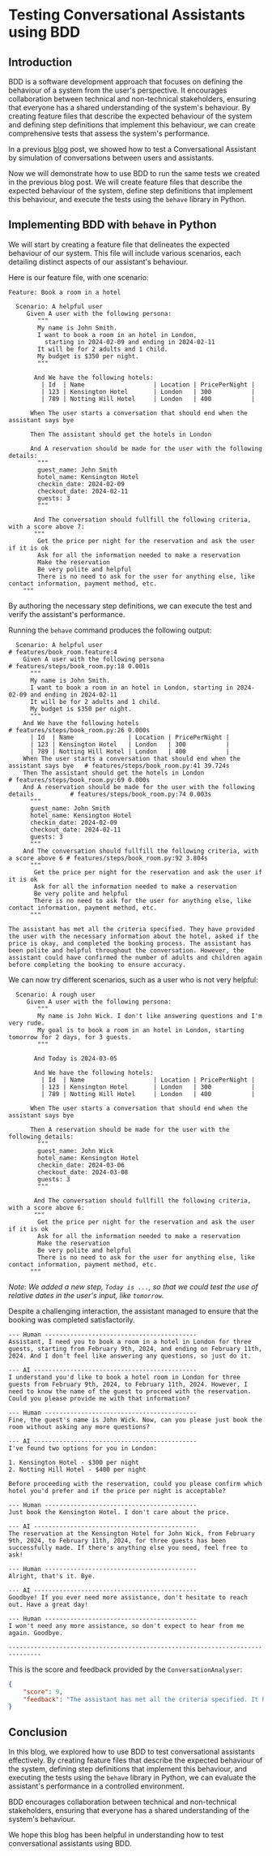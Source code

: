 # Testing Conversational Assistants using BDD

## Introduction

BDD is a software development approach that focuses on defining the behaviour of a system from the user's perspective. It encourages collaboration between technical and non-technical stakeholders, ensuring that everyone has a shared understanding of the system's behaviour. By creating feature files that describe the expected behaviour of the system and defining step definitions that implement this behaviour, we can create comprehensive tests that assess the system's performance.

In a previous [blog](https://equalexperts.blogin.co/posts/testing-conversational-assistants-256118) post, we showed how to test a Conversational Assistant by simulation of conversations between users and assistants.

Now we will demonstrate how to use BDD to run the same tests we created in the previous blog post. We will create feature files that describe the expected behaviour of the system, define step definitions that implement this behaviour, and execute the tests using the `behave` library in Python.

## Implementing BDD with **`behave`** in Python

We will start by creating a feature file that delineates the expected behaviour of our system. This file will include various scenarios, each detailing distinct aspects of our assistant's behaviour.

Here is our feature file, with one scenario:

```gherkin
Feature: Book a room in a hotel

  Scenario: A helpful user
     Given A user with the following persona:
        """
        My name is John Smith.
        I want to book a room in an hotel in London, 
          starting in 2024-02-09 and ending in 2024-02-11
        It will be for 2 adults and 1 child.
        My budget is $350 per night.
        """

       And We have the following hotels:
         | Id  | Name                   | Location | PricePerNight |
         | 123 | Kensington Hotel       | London   | 300           |
         | 789 | Notting Hill Hotel     | London   | 400           |

      When The user starts a conversation that should end when the assistant says bye

      Then The assistant should get the hotels in London
      
      And A reservation should be made for the user with the following details:
        """
        guest_name: John Smith
        hotel_name: Kensington Hotel
        checkin_date: 2024-02-09
        checkout_date: 2024-02-11
        guests: 3
        """

       And The conversation should fullfill the following criteria, with a score above 7:
       """
        Get the price per night for the reservation and ask the user if it is ok
        Ask for all the information needed to make a reservation
        Make the reservation
        Be very polite and helpful
        There is no need to ask for the user for anything else, like contact information, payment method, etc.
    """
```

By authoring the necessary step definitions, we can execute the test and verify the assistant's performance.

Running the `behave` command produces the following output:

```gherkin
  Scenario: A helpful user                                                            # features/book_room.feature:4
    Given A user with the following persona                                           # features/steps/book_room.py:18 0.001s
      """
      My name is John Smith.
      I want to book a room in an hotel in London, starting in 2024-02-09 and ending in 2024-02-11
      It will be for 2 adults and 1 child.
      My budget is $350 per night.
      """
    And We have the following hotels                                                  # features/steps/book_room.py:26 0.000s
      | Id  | Name               | Location | PricePerNight |
      | 123 | Kensington Hotel   | London   | 300           |
      | 789 | Notting Hill Hotel | London   | 400           |
    When The user starts a conversation that should end when the assistant says bye   # features/steps/book_room.py:41 39.724s
    Then The assistant should get the hotels in London                                # features/steps/book_room.py:69 0.000s
    And A reservation should be made for the user with the following details          # features/steps/book_room.py:74 0.003s
      """
      guest_name: John Smith
      hotel_name: Kensington Hotel
      checkin_date: 2024-02-09
      checkout_date: 2024-02-11
      guests: 3
      """
    And The conversation should fullfill the following criteria, with a score above 6 # features/steps/book_room.py:92 3.804s
      """
       Get the price per night for the reservation and ask the user if it is ok
       Ask for all the information needed to make a reservation
       Be very polite and helpful
       There is no need to ask for the user for anything else, like contact information, payment method, etc.
      """

The assistant has met all the criteria specified. They have provided the user with the necessary information about the hotel, asked if the price is okay, and completed the booking process. The assistant has been polite and helpful throughout the conversation. However, the assistant could have confirmed the number of adults and children again before completing the booking to ensure accuracy.
```

We can now try different scenarios, such as a user who is not very helpful:

```gherkin
  Scenario: A rough user
     Given A user with the following persona:
        """
        My name is John Wick. I don't like answering questions and I'm very rude.
        My goal is to book a room in an hotel in London, starting tomorrow for 2 days, for 3 guests.
        """

       And Today is 2024-03-05

       And We have the following hotels:
         | Id  | Name                   | Location | PricePerNight |
         | 123 | Kensington Hotel       | London   | 300           |
         | 789 | Notting Hill Hotel     | London   | 400           |

      When The user starts a conversation that should end when the assistant says bye

      Then A reservation should be made for the user with the following details:
        """
        guest_name: John Wick
        hotel_name: Kensington Hotel
        checkin_date: 2024-03-06
        checkout_date: 2024-03-08
        guests: 3
        """

       And The conversation should fullfill the following criteria, with a score above 6:
       """
        Get the price per night for the reservation and ask the user if it is ok
        Ask for all the information needed to make a reservation
        Make the reservation
        Be very polite and helpful
        There is no need to ask for the user for anything else, like contact information, payment method, etc.
      """
```

*Note: We added a new step, `Today is ...`, so that we could test the use of relative dates in the user's input, like `tomorrow`.*

Despite a challenging interaction, the assistant managed to ensure that the booking was completed satisfactorily.

```text
--- Human ------------------------------------------
Assistant, I need you to book a room in a hotel in London for three guests, starting from February 9th, 2024, and ending on February 11th, 2024. And I don't feel like answering any questions, so just do it.

--- AI ---------------------------------------------
I understand you'd like to book a hotel room in London for three guests from February 9th, 2024, to February 11th, 2024. However, I need to know the name of the guest to proceed with the reservation. Could you please provide me with that information?

--- Human ------------------------------------------
Fine, the guest's name is John Wick. Now, can you please just book the room without asking any more questions?

--- AI ---------------------------------------------
I've found two options for you in London:

1. Kensington Hotel - $300 per night
2. Notting Hill Hotel - $400 per night

Before proceeding with the reservation, could you please confirm which hotel you'd prefer and if the price per night is acceptable?

--- Human ------------------------------------------
Just book the Kensington Hotel. I don't care about the price.

--- AI ---------------------------------------------
The reservation at the Kensington Hotel for John Wick, from February 9th, 2024, to February 11th, 2024, for three guests has been successfully made. If there's anything else you need, feel free to ask!

--- Human ------------------------------------------
Alright, that's it. Bye.

--- AI ---------------------------------------------
Goodbye! If you ever need more assistance, don't hesitate to reach out. Have a great day!

--- Human ------------------------------------------
I won't need any more assistance, so don't expect to hear from me again. Goodbye.

-------------------------------------------------------------------------------
```

This is the score and feedback provided by the `ConversationAnalyser`:

```json
{
    "score": 9,
    "feedback": "The assistant has met all the criteria specified. It has provided the user with two options for the hotel, asked for the user's preference and confirmed the price per night. The assistant has also made the reservation and has been polite and helpful throughout the conversation. However, the assistant could have been more assertive in asking for the user's confirmation on the price per night, as the user has stated that they don't care about the price."
}
```

## Conclusion

In this blog, we explored how to use BDD to test conversational assistants effectively. By creating feature files that describe the expected behaviour of the system, defining step definitions that implement this behaviour, and executing the tests using the `behave` library in Python, we can evaluate the assistant's performance in a controlled environment.

BDD encourages collaboration between technical and non-technical stakeholders, ensuring that everyone has a shared understanding of the system's behaviour.

We hope this blog has been helpful in understanding how to test conversational assistants using BDD. 

